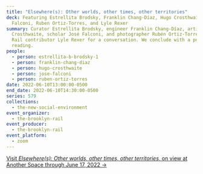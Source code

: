 ```yaml
---
title: "Elsewhere(s): Other worlds, other times, other territories"
deck: Featuring Estrellita Brodsky, Franklin Chang-Díaz, Hugo Crosthwaite, José
  Falconi, Ruben Ortiz-Torres, and Lyle Rexer
summary: Curator Estrellita Brodsky, engineer Franklin Chang-Díaz, artist Hugo
  Crosthwaite, scholar José Falconi, and photographer Rubén Ortiz-Torres join
  Rail contributor Lyle Rexer for a conversation. We conclude with a poetry
  reading.
people:
  - person: estrellita-b-brodsky-1
  - person: franklin-chang-diaz
  - person: hugo-crosthwaite
  - person: jose-falconi
  - person: ruben-ortiz-torres
date: 2022-06-10T13:00:00-0500
end_date: 2022-06-10T14:30:00-0500
series: 579
collections:
  - the-new-social-environment
event_organizer:
  - the-brooklyn-rail
event_producer:
  - the-brooklyn-rail
event_platform:
  - zoom
---
```

[Visit *Elsewhere(s): Other worlds, other times, other territories*, on view at Another Space through June 17, 2022 →](https://www.anotherspace.org/elsewheres)